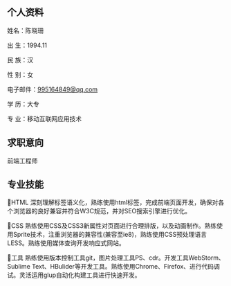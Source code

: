 个人资料
----------------------------------------------------------
姓名：陈晓珊

出  生：1994.11               

民    族：汉    

性  别：女         

电子邮件：995164849@qq.com

学  历：大专     

专  业：移动互联网应用技术	             


求职意向
----------------------------------------------------------
前端工程师

专业技能
----------------------------------------------------------
HTML	深刻理解标签语义化，熟练使用html标签，完成前端页面开发，确保对各个浏览器的良好兼容并符合W3C规范，并对SEO搜索引擎进行优化。

CSS		熟练使用CSS及CSS3新属性对页面进行合理排版，以及动画制作。熟练使用Sprite技术，注重浏览器的兼容性(兼容至ie8)，熟练使用CSS预处理语言LESS。熟练使用媒体查询开发响应式网站。

工具	熟练使用版本控制工具git，图片处理工具PS、cdr。开发工具WebStorm、Sublime Text、HBulider等开发工具。熟练使用Chrome、Firefox、进行代码调试。灵活运用glup自动化构建工具进行快速开发。









